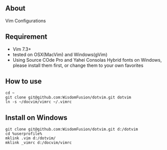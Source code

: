 ## About
Vim Configurations

## Requirement

- Vim 7.3+
- tested on OSX(MacVim) and Windows(gVim)
- Using Source COde Pro and Yahei Consolas Hybrid fonts on Windows, please install them first, or change them to your own favorites

## How to use

    cd ~
    git clone git@github.com:WisdomFusion/dotvim.git dotvim
    ln -s ~/docvim/vimrc ~/.vimrc
    
## Install on Windows

    git clone git@github.com:WisdomFusion/dotvim.git d:/dotvim
    cd %userprofile%
    mklink .vim d:/dotvim/
    mklink _vimrc d:/docvim/vimrc
